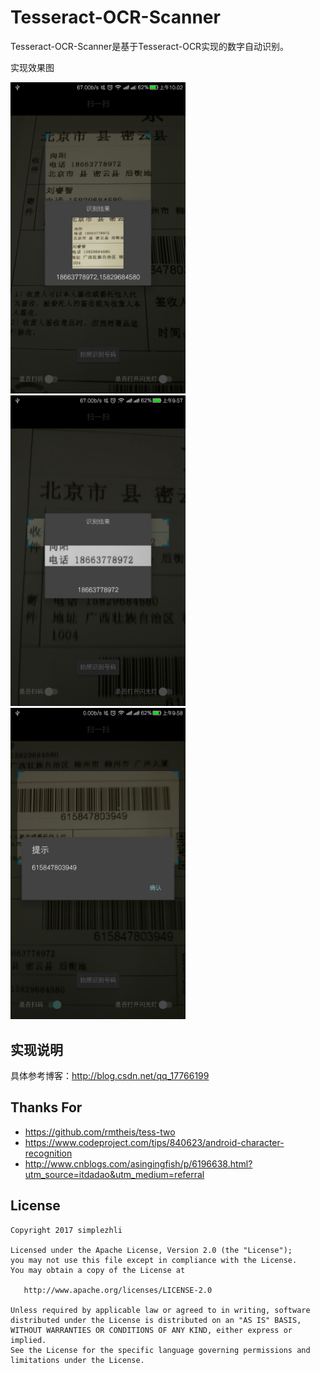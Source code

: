 # Tesseract-OCR-Scanner

Tesseract-OCR-Scanner是基于Tesseract-OCR实现的数字自动识别。

实现效果图

<img src="/preview/1.jpg" width="280px"/> <img src="/preview/2.jpg" width="280px"/>
 <img src="/preview/3.jpg" width="280px"/>

## 实现说明

具体参考博客：http://blog.csdn.net/qq_17766199

## Thanks For

- https://github.com/rmtheis/tess-two
- https://www.codeproject.com/tips/840623/android-character-recognition
- http://www.cnblogs.com/asingingfish/p/6196638.html?utm_source=itdadao&utm_medium=referral

## License

	Copyright 2017 simplezhli

    Licensed under the Apache License, Version 2.0 (the "License");
    you may not use this file except in compliance with the License.
    You may obtain a copy of the License at

       http://www.apache.org/licenses/LICENSE-2.0

    Unless required by applicable law or agreed to in writing, software
    distributed under the License is distributed on an "AS IS" BASIS,
    WITHOUT WARRANTIES OR CONDITIONS OF ANY KIND, either express or implied.
    See the License for the specific language governing permissions and
    limitations under the License.
